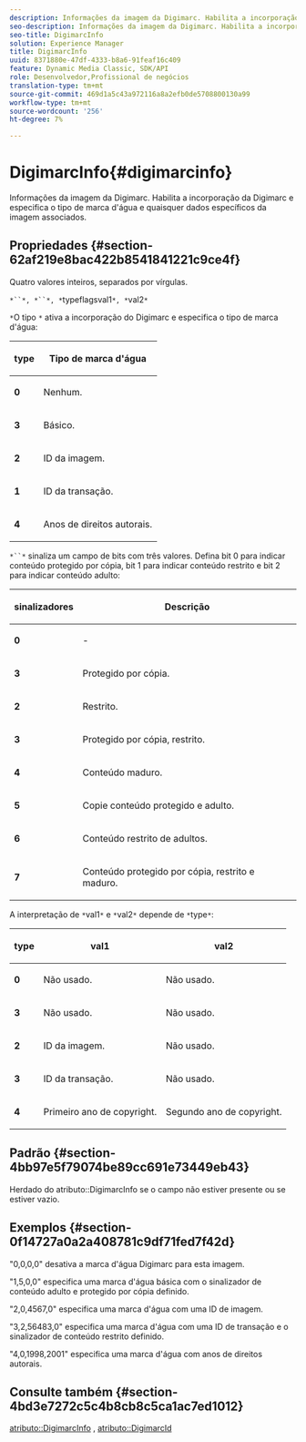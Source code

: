 ```yaml
---
description: Informações da imagem da Digimarc. Habilita a incorporação da Digimarc e especifica o tipo de marca d'água e quaisquer dados específicos da imagem associados.
seo-description: Informações da imagem da Digimarc. Habilita a incorporação da Digimarc e especifica o tipo de marca d'água e quaisquer dados específicos da imagem associados.
seo-title: DigimarcInfo
solution: Experience Manager
title: DigimarcInfo
uuid: 8371880e-47df-4333-b8a6-91feaf16c409
feature: Dynamic Media Classic, SDK/API
role: Desenvolvedor,Profissional de negócios
translation-type: tm+mt
source-git-commit: 469d1a5c43a972116a8a2efb0de5708800130a99
workflow-type: tm+mt
source-wordcount: '256'
ht-degree: 7%

---
```



# DigimarcInfo{#digimarcinfo}

Informações da imagem da Digimarc. Habilita a incorporação da Digimarc e especifica o tipo de marca d&#39;água e quaisquer dados específicos da imagem associados.

## Propriedades {#section-62af219e8bac422b8541841221c9ce4f}

Quatro valores inteiros, separados por vírgulas.

`*``*, *``*, *`typeflagsval1`*, *`val2`*`

`*`O tipo `*` ativa a incorporação do Digimarc e especifica o tipo de marca d&#39;água:

<table id="table_3648951F14D94C5BAD097CFB783F1EE7"> 
 <thead> 
  <tr> 
   <th class="entry"> <p><span class="codeph"> <span class="varname"> type</span> </span> </p> </th> 
   <th class="entry"> <p><b>Tipo de marca d'água</b> </p> </th> 
  </tr> 
 </thead>
 <tbody> 
  <tr> 
   <td> <p><b>0</b> </p> </td> 
   <td> <p>Nenhum. </p> </td> 
  </tr> 
  <tr> 
   <td> <p><b>3</b> </p> </td> 
   <td> <p>Básico. </p> </td> 
  </tr> 
  <tr> 
   <td> <p><b>2</b> </p> </td> 
   <td> <p>ID da imagem. </p> </td> 
  </tr> 
  <tr> 
   <td> <p><b>1</b> </p> </td> 
   <td> <p>ID da transação. </p> </td> 
  </tr> 
  <tr> 
   <td> <p><b>4</b> </p> </td> 
   <td> <p>Anos de direitos autorais. </p> </td> 
  </tr> 
 </tbody> 
</table>

`*``*` sinaliza um campo de bits com três valores. Defina bit 0 para indicar conteúdo protegido por cópia, bit 1 para indicar conteúdo restrito e bit 2 para indicar conteúdo adulto:

<table id="table_00F218515FBE484F9D05CBAF14F9D045"> 
 <thead> 
  <tr> 
   <th class="entry"> <p><span class="codeph"> <span class="varname"> sinalizadores</span> </span> </p> </th> 
   <th class="entry"> <p><b>Descrição</b> </p> </th> 
  </tr> 
 </thead>
 <tbody> 
  <tr> 
   <td> <p><b>0</b> </p> </td> 
   <td> <p>- </p> </td> 
  </tr> 
  <tr> 
   <td> <p><b>3</b> </p> </td> 
   <td> <p>Protegido por cópia. </p> </td> 
  </tr> 
  <tr> 
   <td> <p><b>2</b> </p> </td> 
   <td> <p>Restrito. </p> </td> 
  </tr> 
  <tr> 
   <td> <p><b>3</b> </p> </td> 
   <td> <p>Protegido por cópia, restrito. </p> </td> 
  </tr> 
  <tr> 
   <td> <p><b>4</b> </p> </td> 
   <td> <p>Conteúdo maduro. </p> </td> 
  </tr> 
  <tr> 
   <td> <p><b>5</b> </p> </td> 
   <td> <p>Copie conteúdo protegido e adulto. </p> </td> 
  </tr> 
  <tr> 
   <td> <p><b>6</b> </p> </td> 
   <td> <p>Conteúdo restrito de adultos. </p> </td> 
  </tr> 
  <tr> 
   <td> <p><b>7</b> </p> </td> 
   <td> <p>Conteúdo protegido por cópia, restrito e maduro. </p> </td> 
  </tr> 
 </tbody> 
</table>

A interpretação de `*`val1`*` e `*`val2`*` depende de `*`type`*`:

<table id="table_6B29F76BC1974C12AB7124BF84B29EC2"> 
 <thead> 
  <tr> 
   <th class="entry"> <p><span class="codeph"> <span class="varname"> type</span> </span> </p> </th> 
   <th class="entry"> <p><span class="codeph"> <span class="varname"> val1  </span> </span> </p> </th> 
   <th class="entry"> <p><span class="codeph"> <span class="varname"> val2  </span> </span> </p> </th> 
  </tr> 
 </thead>
 <tbody> 
  <tr> 
   <td> <p><b>0</b> </p> </td> 
   <td> <p>Não usado. </p> </td> 
   <td> <p>Não usado. </p> </td> 
  </tr> 
  <tr> 
   <td> <p><b>3</b> </p> </td> 
   <td> <p>Não usado. </p> </td> 
   <td> <p>Não usado. </p> </td> 
  </tr> 
  <tr> 
   <td> <p><b>2</b> </p> </td> 
   <td> <p>ID da imagem. </p> </td> 
   <td> <p>Não usado. </p> </td> 
  </tr> 
  <tr> 
   <td> <p><b>3</b> </p> </td> 
   <td> <p>ID da transação. </p> </td> 
   <td> <p>Não usado. </p> </td> 
  </tr> 
  <tr> 
   <td> <p><b>4</b> </p> </td> 
   <td> <p>Primeiro ano de copyright. </p> </td> 
   <td> <p>Segundo ano de copyright. </p> </td> 
  </tr> 
 </tbody> 
</table>

## Padrão {#section-4bb97e5f79074be89cc691e73449eb43}

Herdado do atributo::DigimarcInfo se o campo não estiver presente ou se estiver vazio.

## Exemplos {#section-0f14727a0a2a408781c9df71fed7f42d}

&quot;0,0,0,0&quot; desativa a marca d&#39;água Digimarc para esta imagem.

&quot;1,5,0,0&quot; especifica uma marca d&#39;água básica com o sinalizador de conteúdo adulto e protegido por cópia definido.

&quot;2,0,4567,0&quot; especifica uma marca d&#39;água com uma ID de imagem.

&quot;3,2,56483,0&quot; especifica uma marca d&#39;água com uma ID de transação e o sinalizador de conteúdo restrito definido.

&quot;4,0,1998,2001&quot; especifica uma marca d&#39;água com anos de direitos autorais.

## Consulte também {#section-4bd3e7272c5c4b8cb8c5ca1ac7ed1012}

[atributo::DigimarcInfo](../../../../../../is-api/image-catalog/image-serving-api-ref/c-image-catalog-reference/c-attributes-reference/r-digimarcinfo.md#reference-de88636cb9b4435a94e3d0a80f072667) ,  [atributo::DigimarcId](../../../../../../is-api/image-catalog/image-serving-api-ref/c-image-catalog-reference/c-attributes-reference/r-digimarcid.md#reference-33e3eca7f1874510904e5c8645cecd68)
